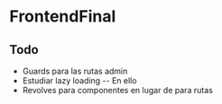 # FrontendFinal

## Todo

- Guards para las rutas admin
- Estudiar lazy loading -- En ello
- Revolves para componentes en lugar de para rutas
